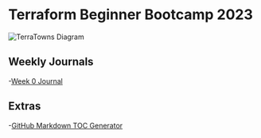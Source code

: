 # Terraform Beginner Bootcamp 2023


![TerraTowns Diagram](https://github.com/marius-salazar/terraform-beginner-bootcamp-2023/assets/122790695/785e8790-4fec-458b-861e-bf7610d57ebb)


## Weekly Journals

-[Week 0 Journal](journal/week0.md)

## Extras

-[GitHub Markdown TOC Generator](https://ecotrust-canada.github.io/markdown-toc/)
